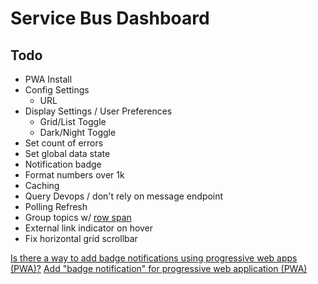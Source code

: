 # Service Bus Dashboard

## Todo


* PWA Install
* Config Settings
  * URL
* Display Settings / User Preferences
  * Grid/List Toggle
  * Dark/Night Toggle
* Set count of errors
* Set global data state
* Notification badge
* Format numbers over 1k
* Caching
* Query Devops / don't rely on message endpoint
* Polling Refresh
* Group topics w/ [row span](https://github.com/mui-org/material-ui-x/issues/207)
* External link indicator on hover
* Fix horizontal grid scrollbar


[Is there a way to add badge notifications using progressive web apps (PWA)?](https://stackoverflow.com/q/45377604/1366033)
[Add "badge notification" for progressive web application (PWA)](https://stackoverflow.com/q/46549206/1366033)

